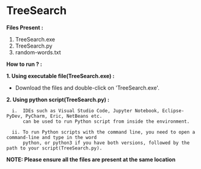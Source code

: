 # TreeSearch

**Files Present :**
1. TreeSearch.exe
2. TreeSearch.py
3. random-words.txt

**How to run ? :**

**1. Using executable file(TreeSearch.exe) :**
 - Download the files and double-click on 'TreeSearch.exe'.
 
**2. Using python script(TreeSearch.py) :**

      i.  IDEs such as Visual Studio Code, Jupyter Notebook, Eclipse-PyDev, PyCharm, Eric, NetBeans etc. 
          can be used to run Python script from inside the environment.
   
      ii. To run Python scripts with the command line, you need to open a command-line and type in the word
          python, or python3 if you have both versions, followed by the path to your script(TreeSearch.py).
   
 **NOTE:  Please ensure all the files are present at the same location**
